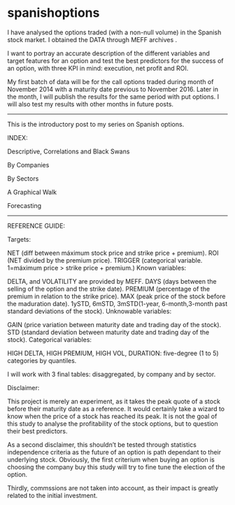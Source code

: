 # spanishoptions
I have analysed the options traded (with a non-null volume) in the Spanish stock market. I obtained the DATA through MEFF archives .

I want to portray an accurate description of the different variables and target features for an option and test the best predictors for the success of an option, with three KPI in mind: execution, net profit and ROI.




My first batch of data will be for the call options traded during month of November 2014 with a maturity date previous to November 2016. Later in the month, I will publish the results for the same period with put options. I will also test my results with other months in future posts.  

***

This is the introductory post to my series on Spanish options.

INDEX:

Descriptive, Correlations and Black Swans

By Companies

By Sectors

A Graphical Walk

Forecasting

***

REFERENCE GUIDE:

Targets:

NET (diff between máximum stock price and strike price + premium).
ROI (NET divided by the premium price).
TRIGGER (categorical variable. 1=máximum price > strike price + premium.)
Known variables:

DELTA, and VOLATILITY are provided by MEFF.
DAYS (days between the selling of the option and the strike date).
PREMIUM (percentage of the premium in relation to the strike price).
MAX (peak price of the stock before the maduration date).
1ySTD, 6mSTD, 3mSTD(1-year, 6-month,3-month past standard deviations of the stock).
Unknowable variables:

GAIN (price variation between maturity date and trading day of the stock).
STD (standard deviation between maturity date and trading day of the stock).
Categorical variables:

HIGH DELTA, HIGH PREMIUM, HIGH VOL, DURATION: five-degree (1 to 5) categories by quantiles.

I will work with 3 final tables: disaggregated, by company and by sector.

 

Disclaimer:

This project is merely an experiment, as it takes the peak quote of a stock before their maturity date as a reference. It would certainly take a wizard to know when the price of a stock has reached its peak.   It is not the goal of this study to analyse the profitability of the stock options, but to question their best predictors.

 

As a second disclaimer, this shouldn’t be tested through statistics independence criteria as the future of an option is path dependant to their underlying stock. Obviously, the first criterium when buying an option is choosing the company buy this study will try to fine tune the election of the option.

Thirdly, commssions are not taken into account, as their impact is greatly related to the initial investment. 
